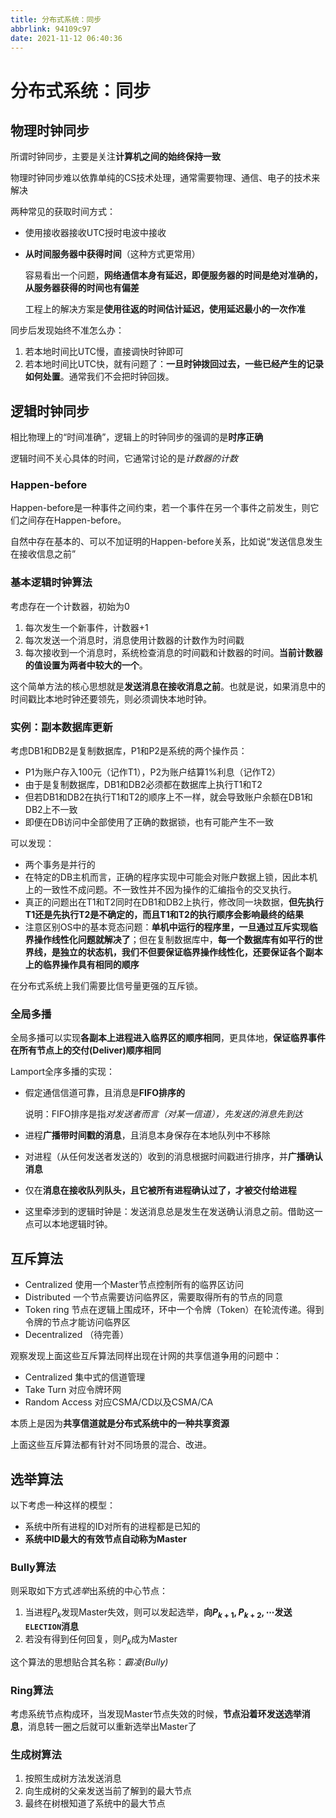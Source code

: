 ```yaml
---
title: 分布式系统：同步
abbrlink: 94109c97
date: 2021-11-12 06:40:36
---
```

# 分布式系统：同步
## 物理时钟同步
所谓时钟同步，主要是关注**计算机之间的始终保持一致**

物理时钟同步难以依靠单纯的CS技术处理，通常需要物理、通信、电子的技术来解决

两种常见的获取时间方式：
- 使用接收器接收UTC授时电波中接收
- **从时间服务器中获得时间**（这种方式更常用）
  
  容易看出一个问题，**网络通信本身有延迟，即便服务器的时间是绝对准确的，从服务器获得的时间也有偏差**

  工程上的解决方案是**使用往返的时间估计延迟，使用延迟最小的一次作准**

同步后发现始终不准怎么办：
1. 若本地时间比UTC慢，直接调快时钟即可
2. 若本地时间比UTC快，就有问题了：**一旦时钟拨回过去，一些已经产生的记录如何处置**。通常我们不会把时钟回拨。

## 逻辑时钟同步

相比物理上的“时间准确”，逻辑上的时钟同步的强调的是**时序正确**

逻辑时间不关心具体的时间，它通常讨论的是*计数器的计数*

### Happen-before

Happen-before是一种事件之间约束，若一个事件在另一个事件之前发生，则它们之间存在Happen-before。

自然中存在基本的、可以不加证明的Happen-before关系，比如说“发送信息发生在接收信息之前”


### 基本逻辑时钟算法
考虑存在一个计数器，初始为0
1. 每次发生一个新事件，计数器+1
2. 每次发送一个消息时，消息使用计数器的计数作为时间戳
3. 每次接收到一个消息时，系统检查消息的时间戳和计数器的时间。**当前计数器的值设置为两者中较大的一个**。

这个简单方法的核心思想就是**发送消息在接收消息之前**。也就是说，如果消息中的时间戳比本地时钟还要领先，则必须调快本地时钟。

### 实例：副本数据库更新
考虑DB1和DB2是复制数据库，P1和P2是系统的两个操作员：
- P1为账户存入100元（记作T1），P2为账户结算1%利息（记作T2）
- 由于是复制数据库，DB1和DB2必须都在数据库上执行T1和T2
- 但若DB1和DB2在执行T1和T2的顺序上不一样，就会导致账户余额在DB1和DB2上不一致
- 即便在DB访问中全部使用了正确的数据锁，也有可能产生不一致

可以发现：
- 两个事务是并行的
- 在特定的DB主机而言，正确的程序实现中可能会对账户数据上锁，因此本机上的一致性不成问题。不一致性并不因为操作的汇编指令的交叉执行。
- 真正的问题出在T1和T2同时在DB1和DB2上执行，修改同一块数据，**但先执行T1还是先执行T2是不确定的，而且T1和T2的执行顺序会影响最终的结果**
- 注意区别OS中的基本竞态问题：**单机中运行的程序里，一旦通过互斥实现临界操作线性化问题就解决了**；但在复制数据库中，**每一个数据库有如平行的世界线，是独立的状态机，我们不但要保证临界操作线性化，还要保证各个副本上的临界操作具有相同的顺序**

在分布式系统上我们需要比信号量更强的互斥锁。

### 全局多播

全局多播可以实现**各副本上进程进入临界区的顺序相同**，更具体地，**保证临界事件在所有节点上的交付(Deliver)顺序相同**

Lamport全序多播的实现：
- 假定通信信道可靠，且消息是**FIFO排序的**
  
  说明：FIFO排序是指*对发送者而言（对某一信道），先发送的消息先到达*

- 进程**广播带时间戳的消息**，且消息本身保存在本地队列中不移除
- 对进程（从任何发送者发送的）收到的消息根据时间戳进行排序，并**广播确认消息**
- 仅在**消息在接收队列队头，且它被所有进程确认过了，才被交付给进程**
- 这里牵涉到的逻辑时钟是：发送消息总是发生在发送确认消息之前。借助这一点可以本地逻辑时钟。




## 互斥算法
- Centralized 使用一个Master节点控制所有的临界区访问
- Distributed 一个节点需要访问临界区，需要取得所有的节点的同意
- Token ring 节点在逻辑上围成环，环中一个令牌（Token）在轮流传递。得到令牌的节点才能访问临界区
- Decentralized （待完善）

观察发现上面这些互斥算法同样出现在计网的共享信道争用的问题中：
- Centralized 集中式的信道管理
- Take Turn 对应令牌环网
- Random Access 对应CSMA/CD以及CSMA/CA

本质上是因为**共享信道就是分布式系统中的一种共享资源**

上面这些互斥算法都有针对不同场景的混合、改进。

## 选举算法

以下考虑一种这样的模型：
- 系统中所有进程的ID对所有的进程都是已知的
- **系统中ID最大的有效节点自动称为Master**

### Bully算法

则采取如下方式*选举*出系统的中心节点：
1. 当进程$P_k$发现Master失效，则可以发起选举，**向$P_{k+1}, P_{k+2}, \cdots$发送`ELECTION`消息**
2. 若没有得到任何回复，则$P_k$成为Master

这个算法的思想贴合其名称：*霸凌(Bully)*

### Ring算法

考虑系统节点构成环，当发现Master节点失效的时候，**节点沿着环发送选举消息**，消息转一圈之后就可以重新选举出Master了

### 生成树算法
1. 按照生成树方法发送消息
2. 向生成树的父亲发送当前了解到的最大节点
3. 最终在树根知道了系统中的最大节点